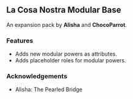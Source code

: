 ## La Cosa Nostra Modular Base

An expansion pack by **Alisha** and **ChocoParrot**.

### Features

- Adds new modular powers as attributes.
- Adds placeholder roles for modular powers.

### Acknowledgements

- Alisha: The Pearled Bridge
